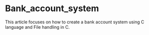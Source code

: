 # Bank_account_system
This article focuses on how to create a bank account system using C language and File handling in C.
